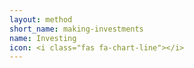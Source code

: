 ```yaml
---
layout: method
short_name: making-investments
name: Investing
icon: <i class="fas fa-chart-line"></i>
---
```

